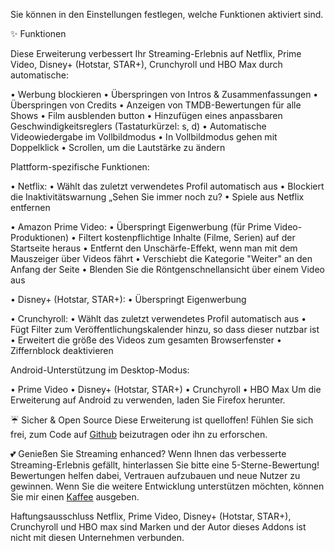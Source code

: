 Sie können in den Einstellungen festlegen, welche Funktionen aktiviert sind.

✨ Funktionen

Diese Erweiterung verbessert Ihr Streaming-Erlebnis auf Netflix, Prime Video, Disney+ (Hotstar, STAR+), Crunchyroll und HBO Max durch automatische:

  • Werbung blockieren
  • Überspringen von Intros & Zusammenfassungen
  • Überspringen von Credits
  • Anzeigen von TMDB-Bewertungen für alle Shows
  • Film ausblenden button
  • Hinzufügen eines anpassbaren Geschwindigkeitsreglers (Tastaturkürzel: s, d)
  • Automatische Videowiedergabe im Vollbildmodus
  • In Vollbildmodus gehen mit Doppelklick
  • Scrollen, um die Lautstärke zu ändern

Plattform-spezifische Funktionen:

  • Netflix: 
      • Wählt das zuletzt verwendetes Profil automatisch aus
      • Blockiert die Inaktivitätswarnung „Sehen Sie immer noch zu?
      • Spiele aus Netflix entfernen

  • Amazon Prime Video: 
      • Überspringt Eigenwerbung (für Prime Video-Produktionen)
      • Filtert kostenpflichtige Inhalte (Filme, Serien) auf der Startseite heraus
      • Entfernt den Unschärfe-Effekt, wenn man mit dem Mauszeiger über Videos fährt
      • Verschiebt die Kategorie "Weiter" an den Anfang der Seite
      • Blenden Sie die Röntgenschnellansicht über einem Video aus

  • Disney+ (Hotstar, STAR+): 
      • Überspringt Eigenwerbung

  • Crunchyroll: 
      • Wählt das zuletzt verwendetes Profil automatisch aus
      • Fügt Filter zum Veröffentlichungskalender hinzu, so dass dieser nutzbar ist
      • Erweitert die größe des Videos zum gesamten Browserfenster
      • Ziffernblock deaktivieren

Android-Unterstützung im Desktop-Modus:

  • Prime Video
  • Disney+ (Hotstar, STAR+)
  • Crunchyroll
  • HBO Max
Um die Erweiterung auf Android zu verwenden, laden Sie Firefox herunter.

☔ Sicher & Open Source
Diese Erweiterung ist quelloffen! Fühlen Sie sich frei, zum Code auf [Github](https://github.com/Dreamlinerm/Netflix-Prime-Auto-Skip) beizutragen oder ihn zu erforschen.

💕 Genießen Sie Streaming enhanced?
Wenn Ihnen das verbesserte Streaming-Erlebnis gefällt, hinterlassen Sie bitte eine 5-Sterne-Bewertung! Bewertungen helfen dabei, Vertrauen aufzubauen und neue Nutzer zu gewinnen.
Wenn Sie die weitere Entwicklung unterstützen möchten, können Sie mir einen [Kaffee](https://github.com/sponsors/Dreamlinerm) ausgeben.

Haftungsausschluss
Netflix, Prime Video, Disney+ (Hotstar, STAR+), Crunchyroll und HBO max sind Marken und der Autor dieses Addons ist nicht mit diesen Unternehmen verbunden.
